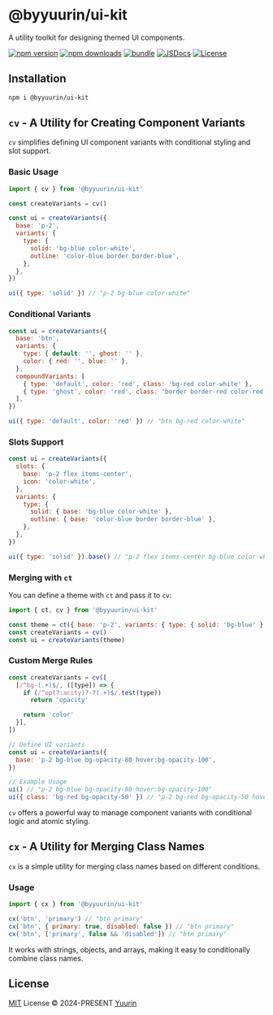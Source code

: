 # @byyuurin/ui-kit

A utility toolkit for designing themed UI components.

[![npm version][npm-version-src]][npm-version-href]
[![npm downloads][npm-downloads-src]][npm-downloads-href]
[![bundle][bundle-src]][bundle-href]
[![JSDocs][jsdocs-src]][jsdocs-href]
[![License][license-src]][license-href]

## Installation

```bash
npm i @byyuurin/ui-kit
```

## `cv` - A Utility for Creating Component Variants

`cv` simplifies defining UI component variants with conditional styling and slot support.

### Basic Usage

```js
import { cv } from '@byyuurin/ui-kit'

const createVariants = cv()

const ui = createVariants({
  base: 'p-2',
  variants: {
    type: {
      solid: 'bg-blue color-white',
      outline: 'color-blue border border-blue',
    },
  },
})

ui({ type: 'solid' }) // "p-2 bg-blue color-white"
```

### Conditional Variants

```js
const ui = createVariants({
  base: 'btn',
  variants: {
    type: { default: '', ghost: '' },
    color: { red: '', blue: '' },
  },
  compoundVariants: [
    { type: 'default', color: 'red', class: 'bg-red color-white' },
    { type: 'ghost', color: 'red', class: 'border border-red color-red' },
  ],
})

ui({ type: 'default', color: 'red' }) // "btn bg-red color-white"
```

### Slots Support

```js
const ui = createVariants({
  slots: {
    base: 'p-2 flex items-center',
    icon: 'color-white',
  },
  variants: {
    type: {
      solid: { base: 'bg-blue color-white' },
      outline: { base: 'color-blue border border-blue' },
    },
  },
})

ui({ type: 'solid' }).base() // "p-2 flex items-center bg-blue color-white"
```

### Merging with `ct`

You can define a theme with `ct` and pass it to `cv`:

```js
import { ct, cv } from '@byyuurin/ui-kit'

const theme = ct({ base: 'p-2', variants: { type: { solid: 'bg-blue' } } })
const createVariants = cv()
const ui = createVariants(theme)
```

### Custom Merge Rules

```js
const createVariants = cv([
  [/^bg-(.+)$/, ([type]) => {
    if (/^op(?:acity)?-?(.+)$/.test(type))
      return 'opacity'

    return 'color'
  }],
])

// Define UI variants
const ui = createVariants({
  base: 'p-2 bg-blue bg-opacity-80 hover:bg-opacity-100',
})

// Example Usage
ui() // "p-2 bg-blue bg-opacity-80 hover:bg-opacity-100"
ui({ class: 'bg-red bg-opacity-50' }) // "p-2 bg-red bg-opacity-50 hover:bg-opacity-100"
```

`cv` offers a powerful way to manage component variants with conditional logic and atomic styling.

## `cx` - A Utility for Merging Class Names

`cx` is a simple utility for merging class names based on different conditions.

### Usage

```js
import { cx } from '@byyuurin/ui-kit'

cx('btn', 'primary') // "btn primary"
cx('btn', { primary: true, disabled: false }) // "btn primary"
cx('btn', ['primary', false && 'disabled']) // "btn primary"
```

It works with strings, objects, and arrays, making it easy to conditionally combine class names.

## License

[MIT](./LICENSE) License © 2024-PRESENT [Yuurin](https://github.com/byyurin)

<!-- Badges -->

[npm-version-src]: https://img.shields.io/npm/v/@byyuurin/ui-kit?style=flat&colorA=080f12&colorB=1fa669
[npm-version-href]: https://npmjs.com/package/@byyuurin/ui-kit
[npm-downloads-src]: https://img.shields.io/npm/dm/@byyuurin/ui-kit?style=flat&colorA=080f12&colorB=1fa669
[npm-downloads-href]: https://npmjs.com/package/@byyuurin/ui-kit
[bundle-src]: https://img.shields.io/bundlephobia/minzip/@byyuurin/ui-kit?style=flat&colorA=080f12&colorB=1fa669&label=minzip
[bundle-href]: https://bundlephobia.com/result?p=@byyuurin/ui-kit
[license-src]: https://img.shields.io/github/license/byyuurin/ui-kit.svg?style=flat&colorA=080f12&colorB=1fa669
[license-href]: https://github.com/byyuurin/ui-kit/blob/main/LICENSE
[jsdocs-src]: https://img.shields.io/badge/jsdocs-reference-080f12?style=flat&colorA=080f12&colorB=1fa669
[jsdocs-href]: https://www.jsdocs.io/package/@byyuurin/ui-kit

